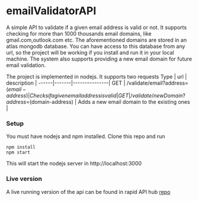 # emailValidatorAPI
A simple API to validate if a given email address is valid or not. It supports checking for more than 1000 thousands email domains, like gmail.com,outlook.com etc. 
The aforementioned domains are stored in an atlas mongodb database. You can have access to this database from any url, so the project will be working if you install and run 
it in your local machine. The system also supports providing a new email domain for future email validation.

The project is implemented in nodejs. It supports two requests
Type  | url   | description   |
------|-------|---------------|
GET   | /validate/email?address=$(email-address) | Checks if a given email address is valid |
GET   | /validate/newDomain?address=$(domain-address) | Adds a new email domain to the existing ones |

### Setup
You must have nodejs and npm installed. Clone this repo and run
~~~
npm install
npm start
~~~
This will start the nodejs server in http://localhost:3000

### Live version
A live running version of the api can be found in rapid API hub [repo](https://rapidapi.com/pantelisgiankoulidis/api/email-validator37)
